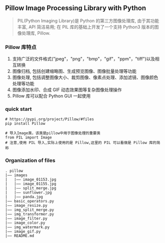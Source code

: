 ## Pillow Image Processing Library with Python

> PIL(Python Imaging Library)是 Python 的第三方图像处理库, 由于其功能丰富, API 简洁易用; 在 PIL 库的基础上开发了一个支持 Python3 版本的图像处理库, Pillow.

### Pillow 库特点
1. 支持广泛的文件格式("jpeg"，"png"，"bmp"，"gif"，"ppm"，"tiff")以及相互转换
2. 图像归档, 包括创建缩略图、生成预览图像、图像批量处理等功能
3. 图像处理, 包括调整图像大小、裁剪图像、像素点处理、添加滤镜、图像颜色处理等功能
4. 图像添加水印、合成 GIF 动态效果图等复杂图像处理操作
5. Pillow 库可以配合 Python GUI 一起使用

### quick start
```shell
# https://pypi.org/project/Pillow/#files
pip install Pillow

# 导入Image类，该类是pillow中用于图像处理的重要类
from PIL import Image
# 注意,使用 PIL 导入,实际上使用的是 Pillow,这里的 PIL 可以看做是 Pillow 库的简称
```

### Organization of files
```
. pillow
|—— images
|   |—— image_01153.jpg
|   |—— image_01155.jpg
|   |—— split_merge.jpg
|   |—— sunflower.jpg
|   |—— panda.jpg
|—— basic_operators.py
|—— image_resize.py
|—— img_split_merge.py
|—— img_transformer.py
|—— image_filter.py
|—— image_color.py
|—— img_watermark.py
|—— image_gif.py
|—— README.md
```
